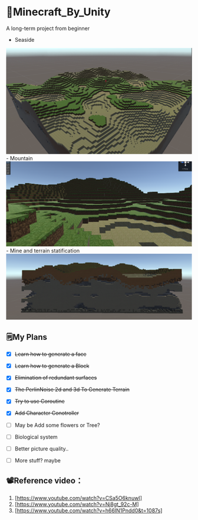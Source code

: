 # 👻Minecraft_By_Unity
A long-term project from beginner

- Seaside
<img src="https://github.com/MuaCherish/Minecraft_By_Unity/blob/master/Pictures/1.png" width="600px">
- Mountain
<img src="https://github.com/MuaCherish/Minecraft_By_Unity/blob/master/Pictures/3.png" width="600px">
- Mine and terrain statification
<img src="https://github.com/MuaCherish/Minecraft_By_Unity/blob/master/Pictures/2.png" width="600px">

## 🗒️My Plans
- [X] ~~Learn how to generate a face~~
- [X] ~~Learn how to generate a Block~~
- [X] ~~Elimination of redundant surfaces~~
- [X] ~~The PerlinNoise 2d and 3d To Generate Terrain~~
- [X] ~~Try to use Coroutine~~
- [X] ~~Add Character Conotroller~~
- [ ] May be Add some flowers or Tree?
- [ ] Biological system
- [ ] Better picture quality..
- [ ] More stuff? maybe


## 📽️Reference video：
1. [https://www.youtube.com/watch?v=CSa5O6knuwI]
2. [https://www.youtube.com/watch?v=Nj8gt_92c-M]
3. [https://www.youtube.com/watch?v=h66IN1Pndd0&t=1087s]
